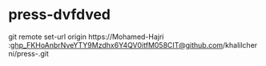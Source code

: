 # press-dvfdved
git remote set-url origin https://Mohamed-Hajri
: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@github.com/khalilcherni/press-.git
